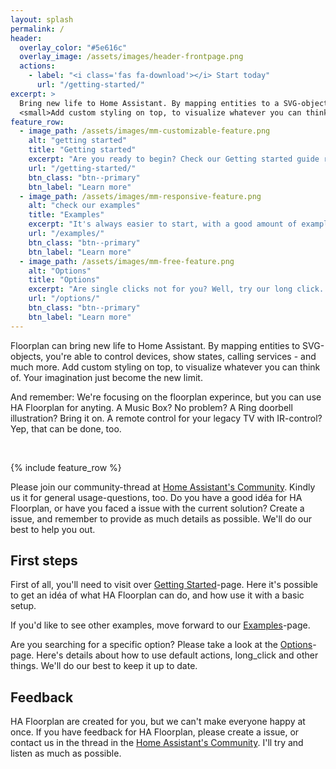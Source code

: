 ```yaml
---
layout: splash
permalink: /
header:
  overlay_color: "#5e616c"
  overlay_image: /assets/images/header-frontpage.png
  actions:
    - label: "<i class='fas fa-download'></i> Start today"
      url: "/getting-started/"
excerpt: >
  Bring new life to Home Assistant. By mapping entities to a SVG-object, you're able to control devices, show states, calling services - and much more.<br />
  <small>Add custom styling on top, to visualize whatever you can think of. Your imagination just become the new limit.</small>
feature_row:
  - image_path: /assets/images/mm-customizable-feature.png
    alt: "getting started"
    title: "Getting started"
    excerpt: "Are you ready to begin? Check our Getting started guide right now!"
    url: "/getting-started/"
    btn_class: "btn--primary"
    btn_label: "Learn more"
  - image_path: /assets/images/mm-responsive-feature.png
    alt: "check our examples"
    title: "Examples"
    excerpt: "It's always easier to start, with a good amount of examples. So, go get them!"
    url: "/examples/"
    btn_class: "btn--primary"
    btn_label: "Learn more"
  - image_path: /assets/images/mm-free-feature.png
    alt: "Options"
    title: "Options"
    excerpt: "Are single clicks not for you? Well, try our long click. Read more for details about other options, too."
    url: "/options/"
    btn_class: "btn--primary"
    btn_label: "Learn more"      
---
```


Floorplan can bring new life to Home Assistant. By mapping entities to SVG-objects, you're able to control devices, show states, calling services - and much more. Add custom styling on top, to visualize whatever you can think of. Your imagination just become the new limit.

And remember: We're focusing on the floorplan experince, but you can use HA Floorplan for anyting. A Music Box? No problem? A Ring doorbell illustration? Bring it on. A remote control for your legacy TV with IR-control? Yep, that can be done, too.

<br>

{% include feature_row %}

Please join our community-thread at [Home Assistant's Community](https://community.home-assistant.io/t/floorplan-now-available-as-a-lovelace-card/115489). Kindly us it for general usage-questions, too. Do you have a good idéa for HA Floorplan, or have you faced a issue with the current solution? Create a issue, and remember to provide as much details as possible. We'll do our best to help you out.

## First steps

First of all, you'll need to visit over [Getting Started](./getting-started/)-page. Here it's possible to get an idéa of what HA Floorplan can do, and how use it with a basic setup.

If you'd like to see other examples, move forward to our [Examples](./examples/)-page.

Are you searching for a specific option? Please take a look at the [Options](./options/)-page. Here's details about how to use default actions, long_click and other things. We'll do our best to keep it up to date.

## Feedback
HA Floorplan are created for you, but we can't make everyone happy at once. If you have feedback for HA Floorplan, please create a issue, or contact us in the thread in the [Home Assistant's Community](https://community.home-assistant.io/t/floorplan-now-available-as-a-lovelace-card/115489). I'll try and listen as much as possible. 

